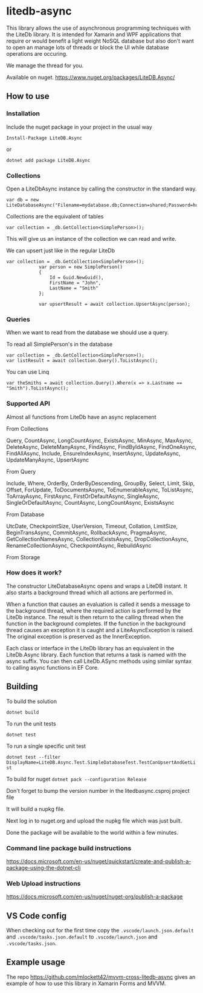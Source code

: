 # litedb-async

This library allows the use of asynchronous programming techniques with the LiteDb library. It is intended for Xamarin and WPF applications that require or would benefit a light weight NoSQL database but also don't want to open an manage lots of threads or block the UI while database operations are occuring.

We manage the thread for you.

Available on nuget.
<https://www.nuget.org/packages/LiteDB.Async/>

## How to use

### Installation

Include the nuget package in your project in the usual way
```
Install-Package LiteDB.Async
```
or
```
dotnet add package LiteDB.Async
```

### Collections

Open a LiteDbAsync instance by calling the constructor in the standard way.

```
var db = new LiteDatabaseAsync("Filename=mydatabase.db;Connection=shared;Password=hunter2");
```

Collections are the equivalent of tables
```
var collection = _db.GetCollection<SimplePerson>();
```
This will give us an instance of the collection we can read and write.

We can upsert just like in the regular LiteDb
```
var collection = _db.GetCollection<SimplePerson>();
            var person = new SimplePerson()
            {
                Id = Guid.NewGuid(),
                FirstName = "John",
                LastName = "Smith"
            };

            var upsertResult = await collection.UpsertAsync(person);
```

### Queries

When we want to read from the database we should use a query.

To read all SimplePerson's in the database
```
var collection = _db.GetCollection<SimplePerson>();
var listResult = await collection.Query().ToListAsync();
```

You can use Linq 
```
var theSmiths = await collection.Query().Where(x => x.Lastname == "Smith").ToListAsync();
```

### Supported API

Almost all functions from LiteDb have an async replacement

From Collections

Query, CountAsync, LongCountAsync, ExistsAsync, MinAsync, MaxAsync, DeleteAsync, DeleteManyAsync, FindAsync, FindByIdAsync, FindOneAsync, FindAllAsync, Include, EnsureIndexAsync, InsertAsync, UpdateAsync, UpdateManyAsync, UpsertAsync

From Query

Include, Where, OrderBy, OrderByDescending, GroupBy, Select, Limit, Skip, Offset, ForUpdate, ToDocumentsAsync, ToEnumerableAsync, ToListAsync, ToArrayAsync, FirstAsync, FirstOrDefaultAsync, SingleAsync, SingleOrDefaultAsync, CountAsync, LongCountAsync, ExistsAsync

From Database

UtcDate, CheckpointSize, UserVersion, Timeout, Collation, LimitSize, BeginTransAsync, CommitAsync, RollbackAsync, PragmaAsync, GetCollectionNamesAsync, CollectionExistsAsync, DropCollectionAsync, RenameCollectionAsync, CheckpointAsync, RebuildAsync

From Storage


### How does it work?
The constructor LiteDatabaseAsync opens and wraps a LiteDB instant. It also starts a background thread which all actions are performed in. 

When a function that causes an evaluation is called it sends a message to the background thread, where the required action is performed by the LiteDb instance. The result is then return to the calling thread when the function in the background completes. If the function in the background thread causes an exception it is caught and a LiteAsyncException is raised. The original exception is preserved as the InnerException.

Each class or interface in the LiteDb library has an equivalent in the LiteDb.Async library. Each function that returns a task is named with the async suffix. You can then call LiteDb.ASync methods using similar syntax to calling async functions in EF Core.


## Building

To build the solution

`dotnet build`

To run the unit tests

`dotnet test`

To run a single specific unit test

`dotnet test --filter DisplayName=LiteDB.Async.Test.SimpleDatabaseTest.TestCanUpsertAndGetList`

To build for nuget
`dotnet pack --configuration Release`

Don't forget to bump the version number in the litedbasync.csproj project file

It will build a nupkg file.

Next log in to nuget.org and upload the nupkg file which was just built.

Done the package will be available to the world within a few minutes.

### Command line package build instructions

https://docs.microsoft.com/en-us/nuget/quickstart/create-and-publish-a-package-using-the-dotnet-cli

### Web Upload instructions

https://docs.microsoft.com/en-us/nuget/nuget-org/publish-a-package

## VS Code config

When checking out for the first time copy the `.vscode/launch.json.default` and `.vscode/tasks.json.default` to `.vscode/launch.json` and `.vscode/tasks.json`.

## Example usage
The repo <https://github.com/mlockett42/mvvm-cross-litedb-async> gives an example of how to use this library in Xamarin Forms and MVVM.
